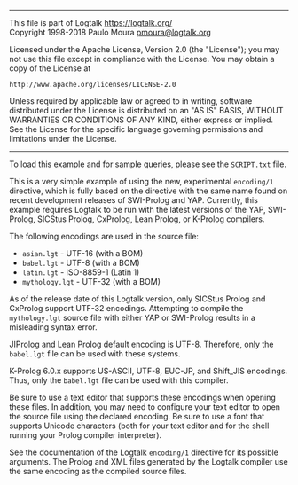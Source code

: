________________________________________________________________________

This file is part of Logtalk <https://logtalk.org/>  
Copyright 1998-2018 Paulo Moura <pmoura@logtalk.org>

Licensed under the Apache License, Version 2.0 (the "License");
you may not use this file except in compliance with the License.
You may obtain a copy of the License at

    http://www.apache.org/licenses/LICENSE-2.0

Unless required by applicable law or agreed to in writing, software
distributed under the License is distributed on an "AS IS" BASIS,
WITHOUT WARRANTIES OR CONDITIONS OF ANY KIND, either express or implied.
See the License for the specific language governing permissions and
limitations under the License.
________________________________________________________________________


To load this example and for sample queries, please see the `SCRIPT.txt`
file.

This is a very simple example of using the new, experimental `encoding/1`
directive, which is fully based on the directive with the same name found 
on recent development releases of SWI-Prolog and YAP. Currently, this 
example requires Logtalk to be run with the latest versions of the YAP, 
SWI-Prolog, SICStus Prolog, CxProlog, Lean Prolog, or K-Prolog compilers.

The following encodings are used in the source file:

- `asian.lgt`     - UTF-16 (with a BOM)
- `babel.lgt`     - UTF-8 (with a BOM)
- `latin.lgt`     - ISO-8859-1 (Latin 1)
- `mythology.lgt` - UTF-32 (with a BOM)

As of the release date of this Logtalk version, only SICStus Prolog and 
CxProlog support UTF-32 encodings. Attempting to compile the `mythology.lgt` 
source file with either YAP or SWI-Prolog results in a misleading syntax 
error.

JIProlog and Lean Prolog default encoding is UTF-8. Therefore, only the
`babel.lgt` file can be used with these systems.

K-Prolog 6.0.x supports US-ASCII, UTF-8, EUC-JP, and Shift_JIS encodings. 
Thus, only the `babel.lgt` file can be used with this compiler.

Be sure to use a text editor that supports these encodings when opening 
these files. In addition, you may need to configure your text editor to 
open the source file using the declared encoding. Be sure to use a font 
that supports Unicode characters (both for your text editor and for the 
shell running your Prolog compiler interpreter).

See the documentation of the Logtalk `encoding/1` directive for its possible 
arguments. The Prolog and XML files generated by the Logtalk compiler use 
the same encoding as the compiled source files.
